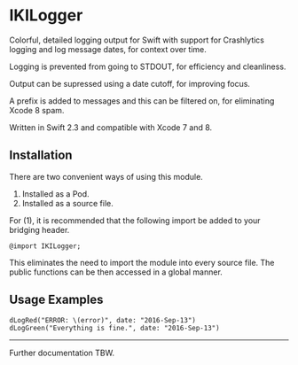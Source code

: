 # IKILogger

Colorful, detailed logging output for Swift with support for Crashlytics logging and log message dates, for context over time.

Logging is prevented from going to STDOUT, for efficiency and cleanliness.

Output can be supressed using a date cutoff, for improving focus.

A prefix is added to messages and this can be filtered on, for eliminating Xcode 8 spam.

Written in Swift 2.3 and compatible with Xcode 7 and 8.

## Installation

There are two convenient ways of using this module.

1.	Installed as a Pod.
2.	Installed as a source file.

For (1), it is recommended that the following import be added to your bridging header.

	@import IKILogger;

This eliminates the need to import the module into every source file. The public functions can be then accessed in a global manner.

## Usage Examples

	dLogRed("ERROR: \(error)", date: "2016-Sep-13")
	dLogGreen("Everything is fine.", date: "2016-Sep-13")

---

Further documentation TBW.
